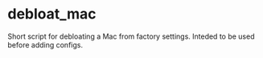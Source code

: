 # debloat_mac

Short script for debloating a Mac from factory settings. Inteded to be used before adding configs.
